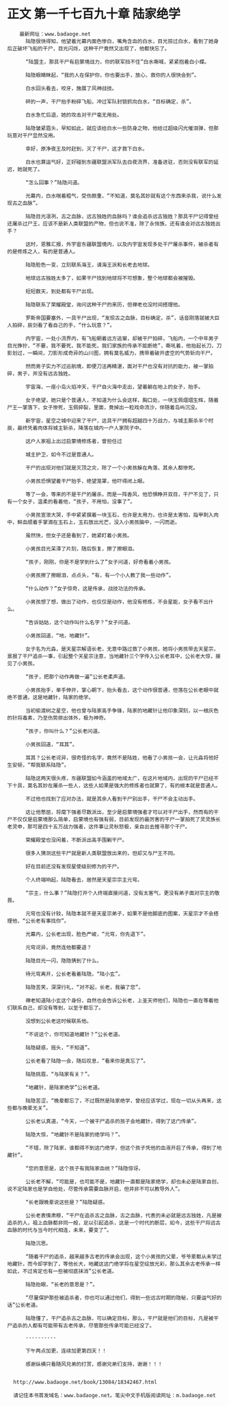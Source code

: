 # 正文 第一千七百九十章 陆家绝学
        最新网址：www.badaoge.net
          陆隐很快得知，他望着光幕内面色惨白，嘴角含血的白水，目光掠过白水，看到了她身后正破坏飞船的干尸，目光闪烁，这种干尸竟然又出现了，他都快忘了。
      
          “陆盟主，那具干尸有启蒙境战力，你的联军挡不住”白水嘶喊，紧紧抱着白小蝶。
      
          陆隐眼睛眯起，“我的人在保护你，你也要出手，放心，救你的人很快会到”。
      
          白水回头看去，咬牙，施展了风神战技。
      
          砰的一声，干尸抬手粉碎飞船，冲过军队封锁抓向白水，“目标确定，杀”。
      
          白水急忙后退，她的攻击对干尸毫无用处。
      
          陆隐皱紧眉头，早知如此，就应该给白水一些防身之物，他给过超级闪光催泪弹，但那玩意对干尸显然没用。
      
          幸好，原净夜王及时赶到，灭了干尸，这才救下白水。
      
          白水也算运气好，正好碰到东疆联盟派军队去白夜流界，准备进驻，否则没有联军的延迟，她就死了。
      
          “怎么回事？”陆隐问道。
      
          光幕内，白水喘着粗气，受伤颇重，“不知道，莫名其妙就有这个东西来杀我，说什么发现古之血脉”。
      
          陆隐目光凛冽，古之血脉，远古独姓的血脉吗？谁会追杀远古独姓？那具干尸记得曾经还屠杀过尸王，应该不是新人类联盟的产物，但也说不准，除了永恒族，还有谁会对远古独姓出手？
      
          这时，恩雅汇报，外宇宙东疆联盟境内，以及内宇宙发现多处干尸屠杀事件，被杀者有的是修炼之人，有的是普通人。
      
          陆隐脸色一变，立刻联系海王，请海王派和长老去地球。
      
          地球远古独姓太多了，如果干尸找到地球将不可想象，整个地球都会被摧毁。
      
          短短数天，到处都有干尸出现。
      
          陆隐联系了荣耀殿堂，询问这种干尸的来历，但禅老也没时间搭理他。
      
          罗斯帝国要塞外，一具干尸出现，“发现古之血脉，目标确定，杀”，话音刚落就被大巨人拍碎，辰剑看了看自己的手，“什么玩意？”。
      
          内宇宙，一处小流界内，有飞船朝着远方逃窜，却被干尸拍碎，飞船内，一个中年男子目光狰狞，“不要，我不要死，我不能死，我们家族的传承不能断绝”，嘶吼着，他抬起长刀，刀影划过，一瞬间，刀影形成奇异的山川图，拥有莫名威力，携带着破开虚空的气势斩向干尸。
      
          然而男子实力不过巡航境，即便刀法再精湛，面对干尸也没有对抗的能力，被一掌拍碎，男子，并没有远古独姓。
      
          宇宙海，一座小岛火焰冲天，干尸自火海中走出，望着躺在地上的女子，抬手。
      
          女子绝望，她只是个普通人，不知道为什么会这样，胸口处，一块玉佩熠熠生辉，随着尸王一掌落下，女子惨死，玉佩碎裂，里面，竟掉出一粒戏命流沙，伴随着岛屿沉没。
      
          新宇宙，星空之城中迎来了干尸，这具干尸拥有超越四十万战力，与城主厮杀半个时辰，最终凭着肉体将城主斩杀，降落在城内一户人家院子中。
      
          这户人家祖上出过启蒙境修炼者，曾担任过
      
          城主护卫，如今不过是普通人。
      
          干尸的出现对他们就是灭顶之灾，除了一个小男孩躲在角落，其余人都惨死。
      
          小男孩恐惧望着干尸抬手，绝望笼罩，他吓得闭上眼。
      
          等了一会，等来的不是干尸的屠杀，而是一阵香风，他恐惧睁开双目，干尸不见了，只有一个女子，温柔的看着他，“孩子，不用怕，没事了”。
      
          小男孩宣泄大哭，手中紧紧撰着一块玉石，也许是太用力，也许是太害怕，指甲刺入肉中，鲜血顺着手掌滴在玉石上，玉石放出光芒，没入小男孩脑中，一闪而逝。
      
          虽然快，但女子还是看到了，她紧盯着小男孩。
      
          小男孩目光呆滞了片刻，随后恢复，擦了擦眼泪。
      
          “孩子，刚刚，你是不是学到什么了”女子问道，好奇看着小男孩。
      
          小男孩擦了擦眼泪，点点头，“有，有一个小人教了我一些动作”。
      
          “什么动作？”女子惊奇，这是传承，战技功法的传承。
      
          小男孩想了想，做出了动作，也仅仅是动作，他没有修炼，不会星能，女子看不出什么。
      
          “告诉姑姑，这个动作叫什么名字？”女子问道。
      
          小男孩回道，“地，地藏针”。
      
          女子名为元淼，是天星宗解语长老，无意中路过救了小男孩，她将小男孩带去天星宗，禀报了干尸追杀一事，引起整个天星宗注意，当地藏针三个字传入公长老耳中，公长老大惊，接见了小男孩。
      
          “孩子，把那个动作再做一遍”公长老柔声道。
      
          小男孩抬手，单手伸开，掌心朝下，抬头看去，这个动作很普通，但落在公长老眼中就绝不普通，这是地藏针，陆家的绝学。
      
          当初偷渡树之星空，他也曾与陆家高手争锋，陆家的地藏针让他印象深刻，以一根灰色的针将毒素，乃至伤势排出体外，极为神奇。
      
          “孩子，你叫什么？”公长老问道。
      
          小男孩回道，“耳其”。
      
          耳其？公长老诧异，很奇怪的名字，竟然不是陆姓，他看了小男孩一会，让元淼将他好生安顿，“帮我联系陆隐”。
      
          陆隐这两天很头疼，东疆联盟如今涵盖的地域太广，在这片地域内，出现的干尸已经不下十具，莫名其妙在屠杀一些人，这些人如果是强大的修炼者也就算了，有的根本就是普通人。
      
          不过他也找到了应对办法，就是其余人看到干尸别出手，干尸不会主动出手。
      
          这让他憋屈，将麾下强者尽数派出，至少是启蒙境强者才可以对干尸出手，然而有的干尸不仅仅是启蒙境那么简单，启蒙境也有强有弱，目前发现的最厉害的干尸一掌拍死了灵灵族长老灵申，那可是四十五万战力强者，这件事让灵秋怒极，亲自出去搜寻那个干尸。
      
          荣耀殿堂也没闲着，不断派出高手围剿干尸。
      
          很多人猜测这些干尸就是新人类联盟放出来的，但却又与尸王不同。
      
          好在目前还没有发现星使级别修为的干尸。
      
          个人终端响起，陆隐看去，居然是天星宗宗主元穹。
      
          “宗主，什么事？”陆隐打开个人终端直接问道，没有太客气，更没有弟子面对宗主的敬畏。
      
          元穹也没有计较，陆隐本就不是天星宗弟子，如果不是他脚底的图案，天星宗才不会搭理他，“公长老有事找你”。
      
          光幕内，公长老出现，脸色严峻，“元穹，你先退下”。
      
          元穹诧异，竟然连他都要退？
      
          陆隐目光一闪，隐隐猜到了什么。
      
          待元穹离开，公长老看着陆隐，“陆小玄”。
      
          陆隐苦笑，深深行礼，“对不起，长老，我骗了您”。
      
          禅老知道陆小玄这个身份，自然也会告诉公长老，上圣天师他们，陆隐也一直在等着他们联系自己，却没有等到，以至于都忘了。
      
          没想到公长老这时候联系他。
      
          “不说这个，你可知道地藏针？”公长老道。
      
          陆隐疑惑，摇头，“不知道”。
      
          公长老看了陆隐一会，随后叹息，“看来你是真忘了”。
      
          陆隐挑眉，“与陆家有关？”。
      
          “地藏针，是陆家绝学”公长老道。
      
          陆隐苦涩，“晚辈都忘了，不过既然是陆家绝学，曾经应该学过，现在一切从头再来，这些都与晚辈无关”。
      
          公长老认真道，“今天，一个被干尸追杀的孩子会地藏针，得到了这门传承”。
      
          陆隐大惊，“地藏针不是陆家的绝学吗？”。
      
          “不错，除了陆家，谁都得不到这门绝学，但这个孩子凭他的血液开启了传承，得到了地藏针”。
      
          “您的意思是，这个孩子有我陆家血统？”陆隐惊讶。
      
          公长老不解，“可能是，也可能不是，地藏针一直都是陆家绝学，却也未必是陆家自创，说不定陆家也是学自他处，尽管传承需要血脉开启，但并非不可以教导外人”。
      
          “长老跟晚辈说这些是？”陆隐疑惑。
      
          公长老表情肃穆，“干尸在追杀古之血脉，古之血脉，代表的未必就是远古独姓，凡是被追杀的人，祖上血脉都非同一般，足以引起追杀，这是一个时代的断层，如今，这些干尸将远古血脉的时代与当今时代相连，未来，要变了”。
      
          陆隐沉思。
      
          “随着干尸的追杀，越来越多古老的传承会出现，这个小男孩的父辈，爷爷辈都从未学过地藏针，而今却学到了，等他长大，地藏这这门绝学将在星空绽放光彩，那么其余古老传承一样如此，不过肯定也有一些被彻底抹消”公长老道。
      
          陆隐抬眼，“长老的意思是？”。
      
          “尽量保护那些被追杀者，你也可以通过他们，得到一些远古时期的隐秘，只要运气好的话”公长老道。
      
          陆隐懂了，干尸追杀古之血脉，可以确定目标，那么，干尸就是他们的目标，凡是被干尸追杀的人都有可能带有古老传承，尽管那些传承可能已经没了。
      
          ----------
      
          下午两点加更，连续加更第四天！！
      
          感谢纵横只看随风兄弟的打赏，感谢兄弟们支持，谢谢！！！
      
      
      http://www.badaoge.net/book/13084/18342467.html
      
      请记住本书首发域名：www.badaoge.net。笔尖中文手机版阅读网址：m.badaoge.net